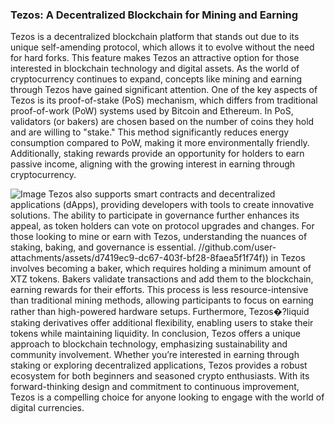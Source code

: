 ### Tezos: A Decentralized Blockchain for Mining and Earning
Tezos is a decentralized blockchain platform that stands out due to its unique self-amending protocol, which allows it to evolve without the need for hard forks. This feature makes Tezos an attractive option for those interested in blockchain technology and digital assets. As the world of cryptocurrency continues to expand, concepts like mining and earning through Tezos have gained significant attention. 
One of the key aspects of Tezos is its proof-of-stake (PoS) mechanism, which differs from traditional proof-of-work (PoW) systems used by Bitcoin and Ethereum. In PoS, validators (or bakers) are chosen based on the number of coins they hold and are willing to "stake." This method significantly reduces energy consumption compared to PoW, making it more environmentally friendly. Additionally, staking rewards provide an opportunity for holders to earn passive income, aligning with the growing interest in earning through cryptocurrency.

![Image](https://github.com/user-attachments/assets/d7419ec9-dc67-403f-bf28-8faea5f1f74f)
Tezos also supports smart contracts and decentralized applications (dApps), providing developers with tools to create innovative solutions. The ability to participate in governance further enhances its appeal, as token holders can vote on protocol upgrades and changes. For those looking to mine or earn with Tezos, understanding the nuances of staking, baking, and governance is essential.
 //github.com/user-attachments/assets/d7419ec9-dc67-403f-bf28-8faea5f1f74f))
 in Tezos involves becoming a baker, which requires holding a minimum amount of XTZ tokens. Bakers validate transactions and add them to the blockchain, earning rewards for their efforts. This process is less resource-intensive than traditional mining methods, allowing participants to focus on earning rather than high-powered hardware setups. Furthermore, Tezos�?liquid staking derivatives offer additional flexibility, enabling users to stake their tokens while maintaining liquidity.
In conclusion, Tezos offers a unique approach to blockchain technology, emphasizing sustainability and community involvement. Whether you’re interested in earning through staking or exploring decentralized applications, Tezos provides a robust ecosystem for both beginners and seasoned crypto enthusiasts. With its forward-thinking design and commitment to continuous improvement, Tezos is a compelling choice for anyone looking to engage with the world of digital currencies.
